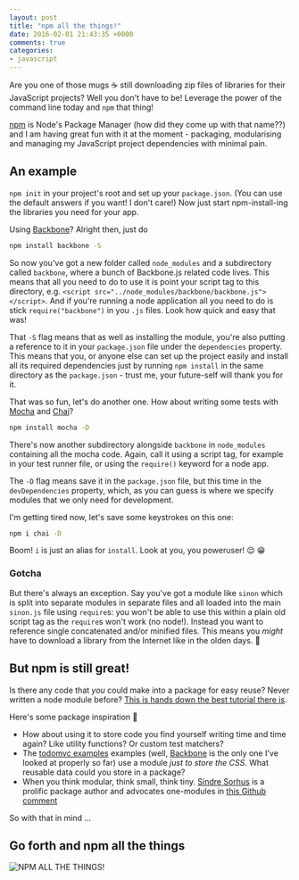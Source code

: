 ```yaml
---
layout: post
title: "npm all the things!"
date: 2016-02-01 21:43:35 +0000
comments: true
categories:
- javascript
---
```


Are you one of those mugs ☕️ still downloading zip files of libraries for their JavaScript projects? Well you don't have to be! Leverage the power of the command line today and `npm` that thing!

[npm](https://www.npmjs.com/) is Node's Package Manager (how did they come up with that name??) and I am having great fun with it at the moment - packaging, modularising and managing my JavaScript project dependencies with minimal pain.

## An example

`npm init` in your project's root and set up your `package.json`. (You can use the default answers if you want! I don't care!) Now just start npm-install-ing the libraries you need for your app.

Using [Backbone](http://backbonejs.org/)? Alright then, just do

```bash
npm install backbone -S
```

So now you've got a new folder called `node_modules` and a subdirectory called `backbone`, where a bunch of Backbone.js related code lives. This means that all you need to do to use it is point your script tag to this directory, e.g. `<script src="../node_modules/backbone/backbone.js"></script>`. And if you're running a node application all you need to do is stick `require("backbone")` in you `.js` files. Look how quick and easy that was!

That `-S` flag means that as well as installing the module, you're also putting a reference to it in your `package.json` file under the `dependencies` property. This means that you, or anyone else can set up the project easily and install all its required dependencies just by running `npm install` in the same directory as the `package.json` - trust me, your future-self will thank you for it.

That was so fun, let's do another one. How about writing some tests with [Mocha](https://mochajs.org/) and [Chai](http://chaijs.com/)?

```bash
npm install mocha -D
```

There's now another subdirectory alongside `backbone` in `node_modules` containing all the mocha code. Again, call it using a script tag, for example in your test runner file, or using the `require()` keyword for a node app.

The `-D` flag means save it in the `package.json` file, but this time in the `devDependencies` property, which, as you can guess is where we specify modules that we only need for development.

I'm getting tired now, let's save some keystrokes on this one:

```bash
npm i chai -D
```

Boom! `i` is just an alias for `install`. Look at you, you poweruser! 😌 😁

### Gotcha

But there's always an exception. Say you've got a module like `sinon` which is split into separate modules in separate files and all loaded into the main `sinon.js` file using `require`s: you won't be able to use this within a plain old script tag as the `require`s won't work (no node!). Instead you want to reference single concatenated and/or minified files. This means you _might_ have to download a library from the Internet like in the olden days. 📠

## But npm is still great!

Is there any code that _you_ could make into a package for easy reuse? Never written a node module before? [This is hands down the best tutorial there is](https://medium.com/@jdaudier/how-to-create-and-publish-your-first-node-js-module-444e7585b738#.y9pim429g).

Here's some package inspiration 🎁

* How about using it to store code you find yourself writing time and time again? Like utility functions? Or custom test matchers?
* The [todomvc examples](http://todomvc.com/) examples (well, [Backbone](https://github.com/tastejs/todomvc/tree/gh-pages/examples/backbone) is the only one I've looked at properly so far) use a module _just to store the CSS_. What reusable data could you store in a package?
* When you think modular, think small, think tiny. [Sindre Sorhus](https://github.com/sindresorhus) is a prolific package author and advocates one-modules in [this Github comment](https://github.com/sindresorhus/ama/issues/10#issuecomment-117766328)

So with that in mind ...

## Go forth and npm all the things

![NPM ALL THE THINGS!](/assets/allthethings.jpg "NPM ALL THE THINGS!")
